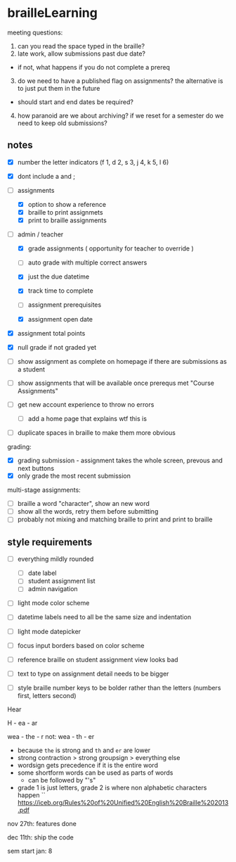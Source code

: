 # brailleLearning

meeting questions: 
1. can you read the space typed in the braille?
2. late work, allow submissions past due date?
  - if not, what happens if you do not complete a prereq  
3. do we need to have a published flag on assignments? the alternative is to just put them in the future
  - should start and end dates be required?
4. how paranoid are we about archiving? if we reset for a semester do we need to keep old submissions?

## notes

- [x] number the letter indicators (f 1, d 2, s 3, j 4, k 5, l 6)
- [x] dont include a and ;
- [ ] assignments
  - [x] option to show a reference
  <!-- - [ ] option to hide text live feed (always hidden for now) -->
  - [x] braille to print assignmets
  - [x] print to braille assignments
- [ ] admin / teacher
  - [x] grade assignments ( opportunity for teacher to override )
  - [ ] auto grade with multiple correct answers
  - [x] just the due datetime
  - [x] track time to complete
  - [ ] assignment prerequisites
  - [x] assignment open date


- [x] assignment total points
- [x] null grade if not graded yet
- [ ] show assignment as complete on homepage if there are submissions as a student

- [ ] show assignments that will be available once prerequs met "Course Assignments"
- [ ] get new account experience to throw no errors
  - [ ] add a home page that explains wtf this is
- [ ] duplicate spaces in braille to make them more obvious

grading:
- [x] grading submission - assignment takes the whole screen, prevous and next buttons
- [x] only grade the most recent submission

multi-stage assignments:
- [ ] braille a word "character", show an new word
- [ ] show all the words, retry them before submitting
- [ ] probably not mixing and matching braille to print and print to braille

## style requirements

- [ ] everything mildly rounded
  - [ ] date label
  - [ ] student assignment list
  - [ ] admin navigation

- [ ] light mode color scheme
- [ ] datetime labels need to all be the same size and indentation
- [ ] light mode datepicker
- [ ] focus input borders based on color scheme
- [ ] reference braille on student assignment view looks bad
- [ ] text to type on assignment detail needs to be bigger
- [ ] style braille number keys to be bolder rather than the letters (numbers first, letters second)


Hear

H - ea - ar


wea - the - r
not: wea - th - er
- because `the` is strong and `th` and `er` are lower
- strong contraction > strong groupsign > everything else
- wordsign gets precedence if it is the entire word
- some shortform words can be used as parts of words
  - can be followed by "'s"
- grade 1 is just letters, grade 2 is where non alphabetic characters happen
``
https://iceb.org/Rules%20of%20Unified%20English%20Braille%202013.pdf


nov 27th: features done

dec 11th: ship the code

sem start jan: 8